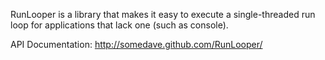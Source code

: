 RunLooper is a library that makes it easy to execute a single-threaded run loop for applications that lack one (such as console). 

API Documentation: http://somedave.github.com/RunLooper/